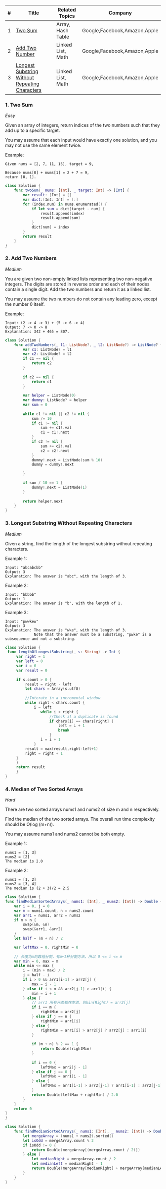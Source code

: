 |  #  |                    Title                    |      Related Topics      |            Company           |
|-----|---------------------------------------------|--------------------------|------------------------------|
|  1  | [Two Sum](#1-two-sum)                       | Array, Hash Table        | Google,Facebook,Amazon,Apple |
|  2  | [Add Two Number](#2-add-two-numbers)        | Linked List, Math        | Google,Facebook,Amazon,Apple |
|  3  | [Longest Substring Without Repeating Characters](#3-longest-substring-without-repeating-characters)| Linked List, Math        | Google,Facebook,Amazon,Apple |





### 1. Two Sum
_Easy_

Given an array of integers, return indices of the two numbers such that they add up to a specific target.

You may assume that each input would have exactly one solution, and you may not use the same element twice.

Example:
```
Given nums = [2, 7, 11, 15], target = 9,

Because nums[0] + nums[1] = 2 + 7 = 9,
return [0, 1].
```
```swift
class Solution {
    func twoSum(_ nums: [Int], _ target: Int) -> [Int] {
        var result: [Int] = []
        var dict:[Int: Int] = [:]     
        for (index,num) in nums.enumerated() {
            if let sum = dict[target - num] {
                result.append(index)
                result.append(sum)
            } 
            dict[num] = index
        }
        return result
    }
}
```

### 2. Add Two Numbers
_Medium_

You are given two non-empty linked lists representing two non-negative integers. The digits are stored in reverse order and each of their nodes contain a single digit. Add the two numbers and return it as a linked list.

You may assume the two numbers do not contain any leading zero, except the number 0 itself.

Example:
```
Input: (2 -> 4 -> 3) + (5 -> 6 -> 4)
Output: 7 -> 0 -> 8
Explanation: 342 + 465 = 807.
```

```swift
class Solution {
    func addTwoNumbers(_ l1: ListNode?, _ l2: ListNode?) -> ListNode? {
        var c1: ListNode? = l1
        var c2: ListNode? = l2
        if c1 == nil {
            return c2
        }
        
        if c2 == nil {
            return c1
        }
        
        var helper = ListNode(0)
        var dummy: ListNode? = helper
        var sum = 0
        
        while c1 != nil || c2 != nil {
            sum /= 10
            if c1 != nil {
                sum += c1!.val
                c1 = c1!.next
            }
            if c2 != nil {
                sum += c2!.val
                c2 = c2!.next
            }
            dummy!.next = ListNode(sum % 10)
            dummy = dummy!.next

        }
        
        if sum / 10 == 1 {
            dummy!.next = ListNode(1)
        }
        
        return helper.next
    }
}
```

### 3. Longest Substring Without Repeating Characters
_Medium_

Given a string, find the length of the longest substring without repeating characters.

Example 1:
```
Input: "abcabcbb"
Output: 3 
Explanation: The answer is "abc", with the length of 3. 
```
Example 2:
```
Input: "bbbbb"
Output: 1
Explanation: The answer is "b", with the length of 1.
```
Example 3:
```
Input: "pwwkew"
Output: 3
Explanation: The answer is "wke", with the length of 3. 
             Note that the answer must be a substring, "pwke" is a subsequence and not a substring.
```

```swift
class Solution {
 func lengthOfLongestSubstring(_ s: String) -> Int {
     var right = 1
     var left = 0
     var i = 0
     var result = 0
     
     if s.count > 0 {
         result = right - left
         let chars = Array(s.utf8)
         
         //Interate in a incremental window 
         while right < chars.count {
             i = left
                while i < right {
                    //Check if a duplicate is found
                    if chars[i] == chars[right] {
                        left = i + 1
                        break
                    } 
                i = i + 1
             }
         result = max(result,right-left+1)     
         right = right + 1
     }
     }
     return result
     }
}
```


### 4. Median of Two Sorted Arrays
_Hard_

There are two sorted arrays nums1 and nums2 of size m and n respectively.

Find the median of the two sorted arrays. The overall run time complexity should be O(log (m+n)).

You may assume nums1 and nums2 cannot be both empty.

Example 1:
```
nums1 = [1, 3]
nums2 = [2]
The median is 2.0
```
Example 2:
```
nums1 = [1, 2]
nums2 = [3, 4]
The median is (2 + 3)/2 = 2.5
```

```swift
class Solution {
func findMedianSortedArrays(_ nums1: [Int], _ nums2: [Int]) -> Double {
    var i = 0, j = 0
    var m = nums1.count, n = nums2.count
    var arr1 = nums1, arr2 = nums2
    if m > n {
        swap(&m, &n)
        swap(&arr1, &arr2)
    }
    let half = (m + n) / 2

    var leftMax = 0, rightMin = 0
    
    // 长度为m的数组分割，有m+1种分割方法，所以 0 <= i <= m
    var min = 0, max = m
    while min <= max {
        i = (min + max) / 2
        j = half - i
        if i > 0 && arr1[i-1] > arr2[j] {
            max = i - 1
        } else if i < m && arr2[j-1] > arr1[i] {
            min = i + 1
        } else {
            // arr1 所有元素都在左边，则min(Right) = arr2[j]
            if i == m {
                rightMin = arr2[j]
            } else if j == n {
                rightMin = arr1[i]
            } else {
                rightMin = arr1[i] > arr2[j] ? arr2[j] : arr1[i]
            }
            
            if (m + n) % 2 == 1 {
                return Double(rightMin)
            }
            
            if i == 0 {
                leftMax = arr2[j - 1]
            } else if j == 0 {
                leftMax = arr1[i - 1]
            } else {
                leftMax = arr1[i-1] > arr2[j-1] ? arr1[i-1] : arr2[j-1]
            }
            return Double(leftMax + rightMin) / 2.0
        }
    }
    return 0
}
}
```
```swift
class Solution {
    func findMedianSortedArrays(_ nums1: [Int], _ nums2: [Int]) -> Double {
        let mergeArray = (nums1 + nums2).sorted()
        let isOdd = mergeArray.count % 2
        if isOdd != 0 {
            return Double(mergeArray[(mergeArray.count / 2)])
        } else {
            let medianRight = mergeArray.count / 2
            let medianLeft = medianRight - 1
            return Double(mergeArray[medianRight] + mergeArray[medianLeft]) / 2
        }
    }
}
```


